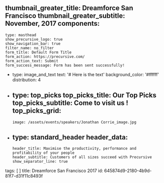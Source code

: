 thumbnail_greater_title: Dreamforce San Francisco
thumbnail_greater_subtitle: November, 2017
components:
  - 
    type: masthead
    show_precursive_logo: true
    show_navigation_bar: true
    filter_name: no_filter
    form_title: Default Form Title
    form_action: https://precursive.com/
    form_action_text: Submit
    form_success_message: Form has been sent successfully!
  - 
    type: image_and_text
    text: '# Here is the text'
    background_color: '#ffffff'
    distribution: 4
  - 
    type: top_picks
    top_picks_title: Our Top Picks
    top_picks_subtitle: Come to visit us !
    top_picks_grid:
      - 
        image: /assets/events/speakers/Jonathan Corrie_image.jpg
  - 
    type: standard_header
    header_data:
      - 
        header_title: Maximise the productivity, performance and profitability of your people
        header_subtitle: Customers of all sizes succeed with Precursive
        show_separator_line: true
tags: [ ]
title: Dreamforce San Francisco 2017
id: 645874d9-2180-4b9d-81f7-d31f11c8493f
